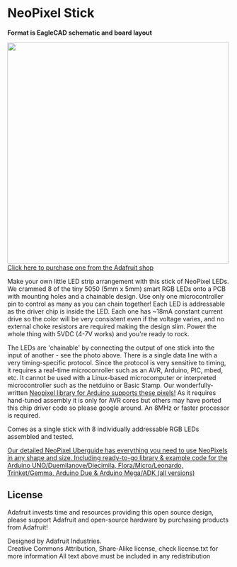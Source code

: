 # NeoPixel Stick

__Format is EagleCAD schematic and board layout__

<a href="http://www.adafruit.com/products/1426"><img src="assets/image.jpg?raw=true" width="500px"><br/>Click here to purchase one from the Adafruit shop</a>

Make your own little LED strip arrangement with this stick of NeoPixel LEDs. We crammed 8 of the tiny 5050 (5mm x 5mm) smart RGB LEDs onto a PCB with mounting holes and a chainable design. Use only one microcontroller pin to control as many as you can chain together! Each LED is addressable as the driver chip is inside the LED. Each one has ~18mA constant current drive so the color will be very consistent even if the voltage varies, and no external choke resistors are required making the design slim. Power the whole thing with 5VDC (4-7V works) and you're ready to rock.

The LEDs are 'chainable' by connecting the output of one stick into the input of another - see the photo above. There is a single data line with a very timing-specific protocol. Since the protocol is very sensitive to timing, it requires a real-time microconroller such as an AVR, Arduino, PIC, mbed, etc. It cannot be used with a Linux-based microcomputer or interpreted microcontroller such as the netduino or Basic Stamp. Our wonderfully-written [Neopixel library for Arduino supports these pixels!](https://github.com/adafruit/Adafruit_NeoPixel) As it requires hand-tuned assembly it is only for AVR cores but others may have ported this chip driver code so please google around. An 8MHz or faster processor is required.

Comes as a single stick with 8 individually addressable RGB LEDs assembled and tested.

[Our detailed NeoPixel Uberguide has everything you need to use NeoPixels in any shape and size. Including ready-to-go library & example code for the Arduino UNO/Duemilanove/Diecimila, Flora/Micro/Leonardo, Trinket/Gemma, Arduino Due & Arduino Mega/ADK (all versions)](http://learn.adafruit.com/adafruit-neopixel-uberguide)

## License

Adafruit invests time and resources providing this open source design, 
please support Adafruit and open-source hardware by purchasing 
products from Adafruit!

Designed by Adafruit Industries.  
Creative Commons Attribution, Share-Alike license, check license.txt for more information
All text above must be included in any redistribution
